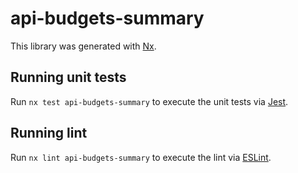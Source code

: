 # api-budgets-summary

This library was generated with [Nx](https://nx.dev).

## Running unit tests

Run `nx test api-budgets-summary` to execute the unit tests via [Jest](https://jestjs.io).

## Running lint

Run `nx lint api-budgets-summary` to execute the lint via [ESLint](https://eslint.org/).
